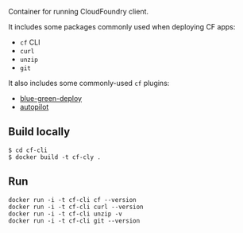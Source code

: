 Container for running CloudFoundry client.

It includes some packages commonly used when deploying CF apps:

* `cf` CLI
* `curl`
* `unzip`
* `git`

It also includes some commonly-used `cf` plugins:

* [blue-green-deploy](https://github.com/bluemixgaragelondon/cf-blue-green-deploy)
* [autopilot](https://github.com/contraband/autopilot)

## Build locally

```
$ cd cf-cli
$ docker build -t cf-cly .
```

## Run

```
docker run -i -t cf-cli cf --version
docker run -i -t cf-cli curl --version
docker run -i -t cf-cli unzip -v
docker run -i -t cf-cli git --version
```
